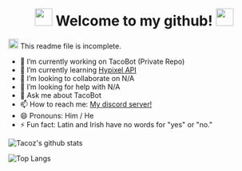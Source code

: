 <div align="center">
  <h1> <img src="https://cdn.discordapp.com/emojis/743099804279898143.gif?v=1" width="35px"> Welcome to my github! <img src="https://cdn.discordapp.com/emojis/743099804279898143.gif?v=1" width="35px">
  </h1>
</div>

<img src="https://media.tenor.com/images/ef1cfa38bfa0d9d01fa77d3166dfa9a9/tenor.gif" width="20px"> This readme file is incomplete.
- 🔭 I’m currently working on TacoBot (Private Repo)
- 🌱 I’m currently learning [Hypixel API](https://hypixel.net/threads/guide-using-the-hypixel-api-with-python.2596749/)
- 👯 I’m looking to collaborate on N/A
- 🤔 I’m looking for help with N/A
- 💬 Ask me about TacoBot
- 📫 How to reach me: [My discord server!](https//discord.io/tacoz)
- 😄 Pronouns: Him / He
- ⚡ Fun fact: Latin and Irish have no words for "yes" or "no."

![Tacoz's github stats](https://github-readme-stats.vercel.app/api?username=nottacoz&count_private=true&include_all_commits=true&show_icons=true&theme=chartreuse-dark)

![Top Langs](https://github-readme-stats.vercel.app/api/top-langs/?username=nottacoz&layout=compact&theme=chartreuse-dark)

<!--
**NotTacoz/NotTacoz** is a ✨ _special_ ✨ repository because its `README.md` (this file) appears on your GitHub profile.

NotTacoz 2020 DO NOT USE / DISTRUBUTE
-->
